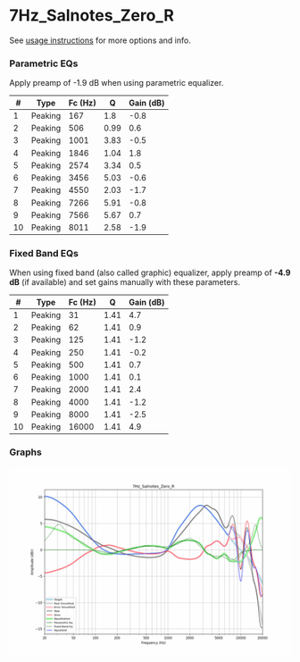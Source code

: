 # 7Hz_Salnotes_Zero_R
See [usage instructions](https://github.com/jaakkopasanen/AutoEq#usage) for more options and info.

### Parametric EQs
Apply preamp of -1.9 dB when using parametric equalizer.

|   # | Type    |   Fc (Hz) |    Q |   Gain (dB) |
|-----|---------|-----------|------|-------------|
|   1 | Peaking |       167 | 1.8  |        -0.8 |
|   2 | Peaking |       506 | 0.99 |         0.6 |
|   3 | Peaking |      1001 | 3.83 |        -0.5 |
|   4 | Peaking |      1846 | 1.04 |         1.8 |
|   5 | Peaking |      2574 | 3.34 |         0.5 |
|   6 | Peaking |      3456 | 5.03 |        -0.6 |
|   7 | Peaking |      4550 | 2.03 |        -1.7 |
|   8 | Peaking |      7266 | 5.91 |        -0.8 |
|   9 | Peaking |      7566 | 5.67 |         0.7 |
|  10 | Peaking |      8011 | 2.58 |        -1.9 |

### Fixed Band EQs
When using fixed band (also called graphic) equalizer, apply preamp of **-4.9 dB** (if available) and set gains manually with these parameters.

|   # | Type    |   Fc (Hz) |    Q |   Gain (dB) |
|-----|---------|-----------|------|-------------|
|   1 | Peaking |        31 | 1.41 |         4.7 |
|   2 | Peaking |        62 | 1.41 |         0.9 |
|   3 | Peaking |       125 | 1.41 |        -1.2 |
|   4 | Peaking |       250 | 1.41 |        -0.2 |
|   5 | Peaking |       500 | 1.41 |         0.7 |
|   6 | Peaking |      1000 | 1.41 |         0.1 |
|   7 | Peaking |      2000 | 1.41 |         2.4 |
|   8 | Peaking |      4000 | 1.41 |        -1.2 |
|   9 | Peaking |      8000 | 1.41 |        -2.5 |
|  10 | Peaking |     16000 | 1.41 |         4.9 |

### Graphs
![](./7Hz_Salnotes_Zero_R.png)
